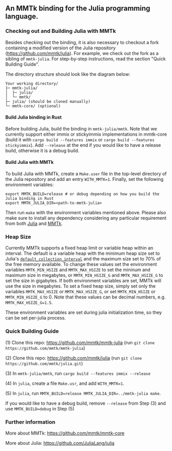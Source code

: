 ## An MMTk binding for the Julia programming language.

### Checking out and Building Julia with MMTk

Besides checking out the binding, it is also necessary to checkout a fork containing a modified version of the Julia repository (https://github.com/mmtk/julia).
For example, we check out the fork as a sibling of `mmtk-julia`.
For step-by-step instructions, read the section "Quick Building Guide".

The directory structure should look like the diagram below:

```
Your working directory/
├─ mmtk-julia/
│  ├─ julia/
│  └─ mmtk/
├─ julia/ (should be cloned manually)
└─ mmtk-core/ (optional)
```

#### Build Julia binding in Rust

Before building Julia, build the binding in `mmtk-julia/mmtk`. Note that we currently support either immix or stickyimmix implementations in mmtk-core (build it with `cargo build --features immix` or `cargo build --features stickyimmix`). Add `--release` at the end if you would like to have a release build, otherwise it is a debug build.

#### Build Julia with MMTk

To build Julia with MMTk, create a `Make.user` file in the top-level directory of the Julia repository and add an entry `WITH_MMTK=1`. Finally, set the following environment variables:

```
export MMTK_BUILD=release # or debug depending on how you build the Julia binding in Rust
export MMTK_JULIA_DIR=<path-to-mmtk-julia>
```

Then run `make` with the environment variables mentioned above. Please also make sure to install any dependency considering any particular requirement from both [Julia](https://github.com/JuliaLang/julia/blob/master/doc/src/devdocs/build/build.md#required-build-tools-and-external-libraries) and [MMTk](https://github.com/mmtk/mmtk-core#requirements). 

### Heap Size

Currently MMTk supports a fixed heap limit or variable heap within an interval. The default is a variable heap with the minimum heap size set to Julia's [`default_collection_interval`](https://github.com/mmtk/julia/blob/847cddeb7b9ddb5d6b66bec4c19d3a711748a45b/src/gc.c#L651) and the maximum size set to 70% of the free memory available. To change these values set the environment variables `MMTK_MIN_HSIZE` and `MMTK_MAX_HSIZE` to set the mininum and maximum size in megabytes, or `MMTK_MIN_HSIZE_G` and `MMTK_MAX_HSIZE_G` to set the size in gigabytes. If both environment variables are set, MMTk will use the size in megabytes. To set a fixed heap size, simply set only the variables `MMTK_MAX_HSIZE` or `MMTK_MAX_HSIZE_G`, or set `MMTK_MIN_HSIZE` or `MMTK_MIN_HSIZE_G` to 0. Note that these values can be decimal numbers, e.g. `MMTK_MAX_HSIZE_G=1.5`.

These environment variables are set during julia initialization time, so they can be set per-julia process.
 
### Quick Building Guide

(1) Clone this repo: https://github.com/mmtk/mmtk-julia (run `git clone https://github.com/mmtk/mmtk-julia`)

(2) Clone this repo: https://github.com/mmtk/julia (run `git clone https://github.com/mmtk/julia.git`)

(3) In `mmtk-julia/mmtk`, run `cargo build --features immix --release`

(4) In `julia`, create a file `Make.usr`, and add `WITH_MMTK=1`.

(5) In `julia`, run `MMTK_BUILD=release MMTK_JULIA_DIR=../mmtk-julia make`.

If you would like to have a debug build, remove `--release` from Step (3) and use `MMTK_BUILD=debug` in Step (5)

### Further information

More about MMTk: https://github.com/mmtk/mmtk-core

More about Julia: https://github.com/JuliaLang/julia
